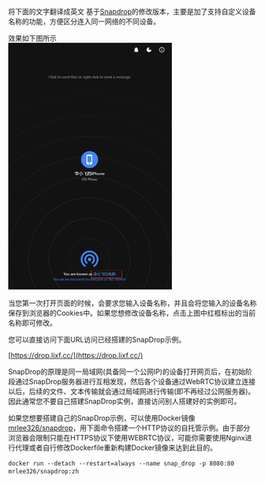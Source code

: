 将下面的文字翻译成英文 基于[Snapdrop](https://github.com/RobinLinus/snapdrop/tree/eac780092626761602bfe978c8082908c99c3067)的修改版本，主要是加了支持自定义设备名称的功能，方便区分连入同一网络的不同设备。

效果如下图所示
<br>
<img src="images/image1.png" height="500" />
<br>

当您第一次打开页面的时候，会要求您输入设备名称，并且会将您输入的设备名称保存到浏览器的Cookies中。如果您想修改设备名称，点击上图中红框标出的当前名称即可修改。

您可以直接访问下面URL访问已经搭建的SnapDrop示例。

[https://drop.lixf.cc/](https://drop.lixf.cc/)

SnapDrop的原理是同一局域网(具备同一个公网IP)的设备打开网页后，在初始阶段通过SnapDrop服务器进行互相发现，然后各个设备通过WebRTC协议建立连接以后，后续的文件、文本传输就会通过局域网进行传输(即不再经过公网服务器)。因此通常您不要自己搭建SnapDrop实例，直接访问别人搭建好的实例即可。

如果您想要搭建自己的SnapDrop示例，可以使用Docker镜像[mrlee326/snapdrop](https://hub.docker.com/r/mrlee326/snapdrop)，用下面命令搭建一个HTTP协议的自托管示例。由于部分浏览器会限制只能在HTTPS协议下使用WEBRTC协议，可能你需要使用Nginx进行代理或者自行修改Dockerfile重新构建Docker镜像来达到此目的。

```
docker run --detach --restart=always --name snap_drop -p 8080:80  mrlee326/snapdrop:zh
```